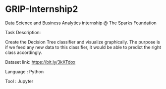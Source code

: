 # GRIP-Internship2
Data Science and Business Analytics internship @ The Sparks Foundation


Task Description:

Create the Decision Tree classifier and visualize graphically. The purpose is if we feed any new data to this classifier, it would be able to predict the right class accordingly.

Dataset link: https://bit.ly/3kXTdox


Language : Python


Tool : Jupyter
